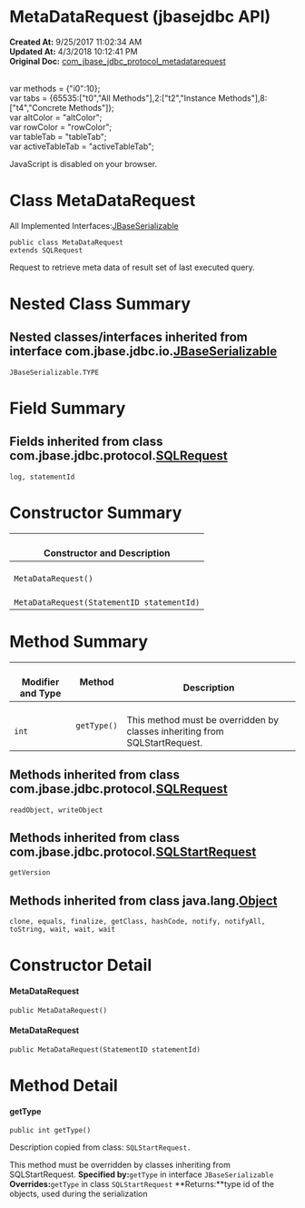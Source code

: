 # MetaDataRequest (jbasejdbc API)

**Created At:** 9/25/2017 11:02:34 AM  
**Updated At:** 4/3/2018 10:12:41 PM  
**Original Doc:** [com_jbase_jdbc_protocol_metadatarequest](https://docs.jbase.com/39240-protocol/com_jbase_jdbc_protocol_metadatarequest)  

<!--<br>    try {<br>        if (location.href.indexOf('is-external=true') == -1) {<br>            parent.document.title="MetaDataRequest (jbasejdbc   API)";<br>        }<br>    }<br>    catch(err) {<br>    }<br>//--><br>var methods = {"i0":10};<br>var tabs = {65535:["t0","All Methods"],2:["t2","Instance Methods"],8:["t4","Concrete Methods"]};<br>var altColor = "altColor";<br>var rowColor = "rowColor";<br>var tableTab = "tableTab";<br>var activeTableTab = "activeTableTab";
JavaScript is disabled on your browser.



# Class MetaDataRequest

All Implemented Interfaces:[JBaseSerializable](./../../io/jbaseserializable-%28jbasejdbc-api%29 "interface in com.jbase.jdbc.io")
```
public class MetaDataRequest
extends SQLRequest
```

Request to retrieve meta data of result set of last executed query.

# Nested Class Summary



## Nested classes/interfaces inherited from interface com.jbase.jdbc.io.[JBaseSerializable](./../../io/jbaseserializable-%28jbasejdbc-api%29 "interface in com.jbase.jdbc.io")
`JBaseSerializable.TYPE`








# Field Summary



## Fields inherited from class com.jbase.jdbc.protocol.[SQLRequest](./../sqlrequest-%28jbasejdbc---api%29 "class in com.jbase.jdbc.protocol")
`log, statementId`






# Constructor Summary


| <br>Constructor and Description<br> |
| --- |
| <br>`MetaDataRequest()`<br> |
| <br>`MetaDataRequest(StatementID statementId)`<br> |






# Method Summary


| <br>Modifier and Type<br> | Method<br> | <br>Description<br> |
| --- | --- | --- |
| <br>`int`<br> | <br>`getType()`<br><br> | <br>This method must be overridden by classes inheriting from SQLStartRequest.<br> |




## 


## Methods inherited from class com.jbase.jdbc.protocol.[SQLRequest](./../sqlrequest-%28jbasejdbc---api%29 "class in com.jbase.jdbc.protocol")
`readObject, writeObject`





## Methods inherited from class com.jbase.jdbc.protocol.[SQLStartRequest](./../sqlstartrequest-%28jbasejdbc---api%29 "class in com.jbase.jdbc.protocol")
`getVersion`





## Methods inherited from class java.lang.[Object](http://java.sun.com/j2se/1.5.0/docs/api/java/lang/Object.html?is-external=true "class or interface in java.lang")
`clone, equals, finalize, getClass, hashCode, notify, notifyAll, toString, wait, wait, wait`

# Constructor Detail

#### **MetaDataRequest**

```
public MetaDataRequest()
```





#### **MetaDataRequest**

```
public MetaDataRequest(StatementID statementId)
```







# 


# Method Detail

#### **getType**

```
public int getType()
```

Description copied from class: `SQLStartRequest.`

This method must be overridden by classes inheriting from SQLStartRequest.
**Specified by:**`getType` in interface `JBaseSerializable`
**Overrides:**`getType` in class `SQLStartRequest`
**Returns:**type id of the objects, used during the serialization


